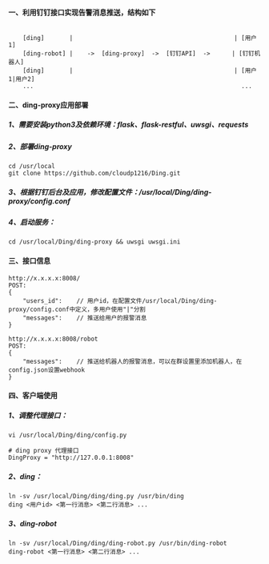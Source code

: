 

#### 一、利用钉钉接口实现告警消息推送，结构如下
```shell

    [ding]       |                                             | [用户1] 
    [ding-robot] |    ->  [ding-proxy]  ->  [钉钉API]  ->      | [钉钉机器人]
    [ding]       |                                             | [用户1|用户2]
    ...                                                          ...
```


#### 二、ding-proxy应用部署

##### 1、需要安装python3及依赖环境：flask、flask-restful、uwsgi、requests
       
##### 2、部署ding-proxy
```shell
cd /usr/local
git clone https://github.com/cloudp1216/Ding.git
```
 
##### 3、根据钉钉后台及应用，修改配置文件：/usr/local/Ding/ding-proxy/config.conf

##### 4、启动服务：
```shell           
cd /usr/local/Ding/ding-proxy && uwsgi uwsgi.ini
```           


#### 三、接口信息
```shell
http://x.x.x.x:8008/
POST:
{
    "users_id":    // 用户id，在配置文件/usr/local/Ding/ding-proxy/config.conf中定义，多用户使用"|"分割
    "messages":    // 推送给用户的报警消息
}
```
```shell
http://x.x.x.x:8008/robot
POST:
{
    "messages":    // 推送给机器人的报警消息，可以在群设置里添加机器人，在config.json设置webhook
}
```


#### 四、客户端使用
##### 1、调整代理接口：
```shell
vi /usr/local/Ding/ding/config.py

# ding proxy 代理接口
DingProxy = "http://127.0.0.1:8008"

```

##### 2、ding：
```shell
ln -sv /usr/local/Ding/ding/ding.py /usr/bin/ding
ding <用户id> <第一行消息> <第二行消息> ...
```

##### 3、ding-robot
```shell
ln -sv /usr/local/Ding/ding/ding-robot.py /usr/bin/ding-robot
ding-robot <第一行消息> <第二行消息> ...
```


